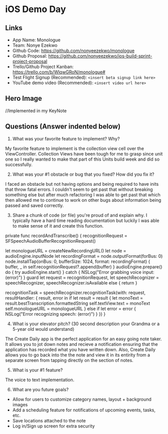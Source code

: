# iOS Demo Day


## Links

* App Name: Monologue
* Team: Nonye Ezekwo 
* Github Code: https://github.com/nonyeezekwo/monologue
* Github Proposal: https://github.com/nonyeezekwo/ios-build-sprint-project-proposal
* Trello/Github Project Kanban: https://trello.com/b/WlqwGRoN/monologue#
* Test Flight Signup (Recommended): `<insert beta signup link here>`
* YouTube demo video (Recommended): `<insert video url here>`

## Hero Image

//Implemented in my KeyNote

## Questions (Answer indented below)

1. What was your favorite feature to implement? Why?

My favorite feature to implement is the collection view cell over the ViewController. Collection Views have been tough for me to grasp since unit one so I really wanted to make that part of this Units build week and did so successfully.

2. What was your #1 obstacle or bug that you fixed? How did you fix it?

I faced an obstacle but not having options and being required to have inits that throw fatal errors. I couldn't seem to get past that without breaking something else but after much refactoring I was able to get past that which then allowed me to continue to work on other bugs about information being passed and saved correctly.
  
3. Share a chunk of code (or file) you're proud of and explain why.
I typically have a hard time reading documentation but luckily I was able to make sense of it and create this function.

private func recordAndTranscribe() {
recognitionRequest = SFSpeechAudioBufferRecognitionRequest()

let monologueURL = createNewRecordingURL()
let node = audioEngine.inputNode
let recordingFormat = node.outputFormat(forBus: 0)
node.installTap(onBus: 0, bufferSize: 1024, format: recordingFormat) { buffer, _ in
self.recognitionRequest?.append(buffer)
}
audioEngine.prepare()
do {
try audioEngine.start()
} catch {
NSLog("Error grabbing voice input: \(error)")
}
guard let request = recognitionRequest,
let speechRecognizer = speechRecognizer,
speechRecognizer.isAvailable else { return }

recognitionTask = speechRecognizer.recognitionTask(with: request, resultHandler: { result, error in
if let result = result {
let monoText = result.bestTranscription.formattedString
self.textView.text = monoText
self.monologueURL = monologueURL
} else if let error = error {
NSLog("Error recognizing speech: \(error)")
}
})
}
  
4. What is your elevator pitch? (30 second description your Grandma or a 5-year old would understand)

The Create Daily app is the perfect application for an easy going note taker. It allows you to jot down notes and recieve a notification ensuring that the application has recorded what you have written down. Also, Create Daily allows you to go back into the the note and view it in its entirity from a separate screen from tapping directly on the section of notes.
  
5. What is your #1 feature?

The voice to text implementation.
  
6. What are you future goals?

* Allow for users to customize category names, layout + background images
* Add a scheduling feature for notifications of upcoming events, tasks, etc.
* Save locations attached to the note
* Log in/Sign up screen for extra security


